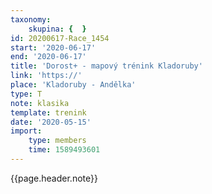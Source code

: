 ```yaml
---
taxonomy:
    skupina: {  }
id: 20200617-Race_1454
start: '2020-06-17'
end: '2020-06-17'
title: 'Dorost+ - mapový trénink Kladoruby'
link: 'https://'
place: 'Kladoruby - Andělka'
type: T
note: klasika
template: trenink
date: '2020-05-15'
import:
    type: members
    time: 1589493601
---
```

{{page.header.note}}
